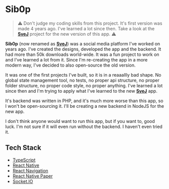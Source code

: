 # Sib0p

> ⚠️ Don't judge my coding skills from this project. It's first version was made 4 years ago. I've learned a lot since then. Take a look at the [**SveJ**](https://github.com/ugur-eren/svej-app) project for the new version of this app. ⚠️

**Sib0p** (now renamed as [**SveJ**](https://github.com/ugur-eren/svej-app)) was a social media platform I've worked on years ago. I've created the designs, developed the app and the backend. It had more than 50k downloads world-wide. It was a fun project to work on and I've learned a lot from it. Since I'm re-creating the app in a more modern way, I've decided to also open-source the old version.

It was one of the first projects I've built, so it is in a reaaallly bad shape. No global state management tool, no tests, no proper api structure, no proper folder structure, no proper code style, no proper anything. I've learned a lot since then and I'm trying to apply what I've learned to the new [**SveJ**](https://github.com/ugur-eren/svej-app) app.

It's backend was written in PHP, and it's much more worse than this app, so I won't be open-sourcing it. I'll be creating a new backend in NodeJS for the new app.

I don't think anyone would want to run this app, but if you want to, good luck. I'm not sure if it will even run without the backend. I haven't even tried it.

## Tech Stack

- [TypeScript](https://www.typescriptlang.org/)
- [React Native](https://reactnative.dev/)
- [React Navigation](https://reactnavigation.org/)
- [React Native Paper](https://callstack.github.io/react-native-paper/)
- [Socket.IO](https://socket.io/)

